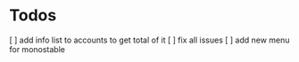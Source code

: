 
# Todos

[ ] add info list to accounts to get total of it
[ ] fix all issues 
[ ] add new menu for monostable
